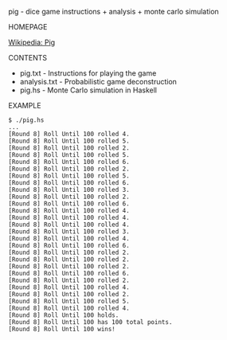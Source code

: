 pig - dice game instructions + analysis + monte carlo simulation 

HOMEPAGE

[Wikipedia: Pig](http://en.wikipedia.org/wiki/Pig_%28dice%29)

CONTENTS

 * pig.txt - Instructions for playing the game
 * analysis.txt - Probabilistic game deconstruction
 * pig.hs - Monte Carlo simulation in Haskell

EXAMPLE

	$ ./pig.hs
	...
	[Round 8] Roll Until 100 rolled 4.
	[Round 8] Roll Until 100 rolled 5.
	[Round 8] Roll Until 100 rolled 2.
	[Round 8] Roll Until 100 rolled 5.
	[Round 8] Roll Until 100 rolled 6.
	[Round 8] Roll Until 100 rolled 2.
	[Round 8] Roll Until 100 rolled 5.
	[Round 8] Roll Until 100 rolled 6.
	[Round 8] Roll Until 100 rolled 3.
	[Round 8] Roll Until 100 rolled 2.
	[Round 8] Roll Until 100 rolled 6.
	[Round 8] Roll Until 100 rolled 4.
	[Round 8] Roll Until 100 rolled 4.
	[Round 8] Roll Until 100 rolled 4.
	[Round 8] Roll Until 100 rolled 3.
	[Round 8] Roll Until 100 rolled 4.
	[Round 8] Roll Until 100 rolled 6.
	[Round 8] Roll Until 100 rolled 2.
	[Round 8] Roll Until 100 rolled 2.
	[Round 8] Roll Until 100 rolled 2.
	[Round 8] Roll Until 100 rolled 6.
	[Round 8] Roll Until 100 rolled 2.
	[Round 8] Roll Until 100 rolled 4.
	[Round 8] Roll Until 100 rolled 2.
	[Round 8] Roll Until 100 rolled 5.
	[Round 8] Roll Until 100 rolled 4.
	[Round 8] Roll Until 100 holds.
	[Round 8] Roll Until 100 has 100 total points.
	[Round 8] Roll Until 100 wins!